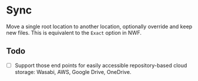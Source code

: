 # Sync

Move a single root location to another location, optionally override and keep new files. This is equivalent to the `Exact` option in NWF.

## Todo

- [ ] Support those end points for easily accessible repository-based cloud storage: Wasabi, AWS, Google Drive, OneDrive.